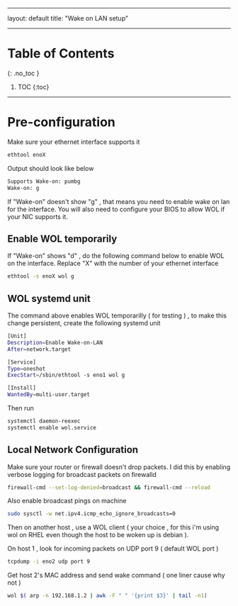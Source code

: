 
---

layout: default
title: "Wake on LAN setup"

---

# Table of Contents  
{: .no_toc }

1. TOC 
{:toc}

---


# Pre-configuration 

Make sure your ethernet interface supports it 
```bash
ethtool enoX
```

Output should look like below
```bash
Supports Wake-on: pumbg
Wake-on: g
```

If "Wake-on" doesn't show "g" , that means you need to enable wake on lan for the interface. You will also need to configure your BIOS to allow WOL if your NIC supports it.   

## Enable WOL temporarily 

If "Wake-on" shows "d" , do the following command below to enable WOL on the interface. Replace "X" with the number of your ethernet interface 
```bash
ethtool -s enoX wol g
```

## WOL systemd unit 

The command above enables WOL temporarilly ( for testing ) , to make this change persistent, create the following systemd unit 
```bash
[Unit]
Description=Enable Wake-on-LAN
After=network.target

[Service]
Type=oneshot
ExecStart=/sbin/ethtool -s eno1 wol g

[Install]
WantedBy=multi-user.target
```

Then run 
```bash
systemctl daemon-reexec
systemctl enable wol.service
```


## Local Network Configuration 

Make sure your router or firewall doesn't drop packets. I did this by enabling verbose logging for broadcast packets on firewalld 
```bash
firewall-cmd --set-log-denied=broadcast && firewall-cmd --reload
```

Also enable broadcast pings on machine 
```bash
sudo sysctl -w net.ipv4.icmp_echo_ignore_broadcasts=0
```

Then on another host , use a WOL client ( your choice , for this i'm using wol on RHEL even though the host to be woken up is debian ).

On host 1 , look for incoming packets on UDP port 9 ( default WOL port )
```bash
tcpdump -i eno2 udp port 9
```

Get host 2's MAC address and send wake command ( one liner cause why not  )
```bash
wol $( arp -n 192.168.1.2 | awk -F " " '{print $3}' | tail -n1) 
```
